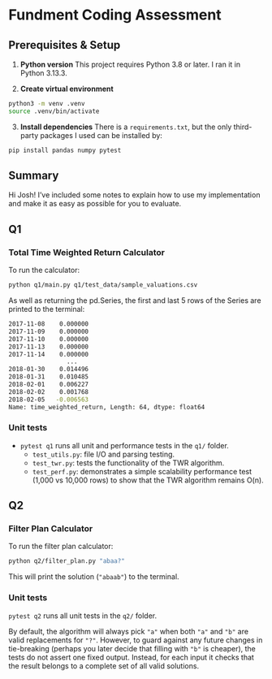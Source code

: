 # Fundment Coding Assessment

## Prerequisites & Setup

1. **Python version**
  This project requires Python 3.8 or later. I ran it in Python 3.13.3.

2. **Create virtual environment**
  ```bash
  python3 -m venv .venv
  source .venv/bin/activate
  ```

3. **Install dependencies**
  There is a `requirements.txt`, but the only third-party packages I used can be installed by:
  ```bash
  pip install pandas numpy pytest
  ```

## Summary

Hi Josh! I’ve included some notes to explain how to use my implementation and make it as easy as possible for you to evaluate.

## Q1

### Total Time Weighted Return Calculator

To run the calculator:

```bash
python q1/main.py q1/test_data/sample_valuations.csv
```

As well as returning the pd.Series, the first and last 5 rows of the Series are printed to the terminal:
``` bash
2017-11-08    0.000000
2017-11-09    0.000000
2017-11-10    0.000000
2017-11-13    0.000000
2017-11-14    0.000000
                ...   
2018-01-30    0.014496
2018-01-31    0.010485
2018-02-01    0.006227
2018-02-02    0.001768
2018-02-05   -0.006563
Name: time_weighted_return, Length: 64, dtype: float64
```


### Unit tests

- `pytest q1` runs all unit and performance tests in the `q1/` folder.  
  - `test_utils.py`: file I/O and parsing testing.
  - `test_twr.py`: tests the functionality of the TWR algorithm. 
  - `test_perf.py`: demonstrates a simple scalability performance test (1,000 vs 10,000 rows) to show that the TWR algorithm remains O(n).


## Q2

### Filter Plan Calculator

To run the filter plan calculator:

```bash
python q2/filter_plan.py "abaa?"
```

This will print the solution (`"abaab"`) to the terminal.

### Unit tests

`pytest q2` runs all unit tests in the `q2/` folder.

By default, the algorithm will always pick `"a"` when both `"a"` and `"b"` are valid replacements for `"?"`. However, to guard against any future changes in tie-breaking (perhaps you later decide that filling with `"b"` is cheaper), the tests do not assert one fixed output. Instead, for each input it checks that the result belongs to a complete set of all valid solutions.